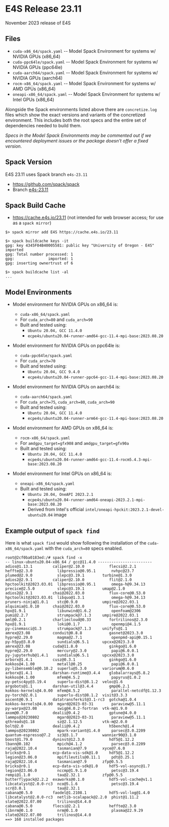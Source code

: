 # E4S Release 23.11

November 2023 release of E4S

## Files

* `cuda-x86_64/spack.yaml` -- Model Spack Environment for systems w/ NVIDIA GPUs (x86_64)
* `cuda-ppc64le/spack.yaml` -- Model Spack Environment for systems w/ NVIDIA GPUs (ppc64le)
* `cuda-aarch64/spack.yaml` -- Model Spack Environment for systems w/ NVIDIA GPUs (aarch64)
* `rocm-x86_64/spack.yaml` -- Model Spack Environment for systems w/ AMD GPUs (x86_64)
* `oneapi-x86_64/spack.yaml` -- Model Spack Environment for systems w/ Intel GPUs (x86_64)

Alongside the Spack environments listed above there are `concretize.log` files which show the exact versions and variants of the concretized environment. This includes both the root specs and the entire set of dependencies needed to build them.

*Specs in the Model Spack Environments may be commented out if we encountered deployment issues or the package doesn't offer a fixed version.*


## Spack Version

E4S 23.11 uses Spack branch `e4s-23.11`
* https://github.com/spack/spack
* Branch [e4s-23.11](https://github.com/spack/spack/tree/e4s-23.11)


## Spack Build Cache

* https://cache.e4s.io/23.11 (not intended for web browser access; for use as a `spack mirror`)

```
$> spack mirror add E4S https://cache.e4s.io/23.11

$> spack buildcache keys -it
gpg: key 4345F04B40005581: public key "University of Oregon - E4S" imported
gpg: Total number processed: 1
gpg:               imported: 1
gpg: inserting ownertrust of 6

$> spack buildcache list -al
...
```

## Model Environments

* Model environment for NVIDIA GPUs on x86_64 is:
  * `cuda-x86_64/spack.yaml`
  * For `cuda_arch=80` and `cuda_arch=90`
  * Built and tested using:
    * `Ubuntu 20.04, GCC 11.4.0`
    * `ecpe4s/ubuntu20.04-runner-amd64-gcc-11.4-mpi-base:2023.08.20`

* Model environment for NVIDIA GPUs on ppc64le is:
  * `cuda-ppc64le/spack.yaml`
  * For `cuda_arch=70`
  * Built and tested using:
    * `Ubuntu 20.04, GCC 9.4.0`
    * `ecpe4s/ubuntu20.04-runner-ppc64-gcc-11.4-mpi-base:2023.08.20`

* Model environment for NVIDIA GPUs on aarch64 is:
  * `cuda-aarch64/spack.yaml`
  * For `cuda_arch=75`, `cuda_arch=80`, `cuda_arch=90`
  * Built and tested using:
    * `Ubuntu 20.04, GCC 11.4.0`
    * `ecpe4s/ubuntu20.04-runner-arm64-gcc-11.4-mpi-base:2023.08.20`

* Model environment for AMD GPUs on x86_64 is:
  * `rocm-x86_64/spack.yaml`
  * For `amdgpu_target=gfx908` and `amdgpu_target=gfx90a`
  * Built and tested using:
    * `Ubuntu 20.04, GCC 11.4.0`
    * `ecpe4s/ubuntu20.04-runner-amd64-gcc-11.4-rocm5.4.3-mpi-base:2023.08.20`

* Model environment for Intel GPUs on x86_64 is:
  * `oneapi-x86_64/spack.yaml`
  * Built and tested using:
    * `Ubuntu 20.04, OneAPI 2023.2.1`
    * `ecpe4s/ubuntu20.04-runner-amd64-oneapi-2023.2.1-mpi-base:2023.08.20`
    * Derived from Intel's official `intel/oneapi-hpckit:2023.2.1-devel-ubuntu20.04` image

## Example output of `spack find`

Here is what `spack find` would show following the installation of the `cuda-x86_64/spack.yaml` with the `cuda_arch=80` specs enabled.


```
root@2cf0ba0183ed:/# spack find -x
-- linux-ubuntu20.04-x86_64 / gcc@11.4.0 ------------------------
adios@1.13.1         caliper@2.10.0           flecsi@2.2.1         heffte@2.3.0           libpressio@0.95.1       nvhpc@23.7              plumed@2.9.0           slepc@3.19.1        turbine@1.3.0
adios2@2.9.1         caliper@2.10.0           flit@2.1.0           hpctoolkit@2023.03.01  libpressio@0.95.1       omega-h@9.34.13         precice@2.5.0          slepc@3.19.1        umap@2.1.0
adios2@2.9.1         chai@2022.03.0           flux-core@0.53.0     hpctoolkit@2023.03.01  libquo@1.3.1            omega-h@9.34.13         pruners-ninja@1.0.1    stc@0.9.0           umpire@2022.03.1
alquimia@1.0.10      chai@2022.03.0           flux-core@0.53.0     hpx@1.9.1              libunwind@1.6.2         openfoam@2306           pumi@2.2.7             strumpack@7.1.3     umpire@2022.03.1
aml@0.2.1            charliecloud@0.33        fortrilinos@2.3.0    hpx@1.9.1              loki@0.1.7              openmpi@4.1.5           py-cinemasci@1.3       strumpack@7.1.3     unifyfs@1.1
amrex@23.08          conduit@0.8.8            gasnet@2023.3.0      hypre@2.29.0           magma@2.7.1             openpmd-api@0.15.1      py-h5py@3.8.0          sundials@6.5.1      upcxx@2023.3.0
amrex@23.08          cuda@11.8.0              ginkgo@1.6.0         hypre@2.29.0           mercury@2.3.0           papi@6.0.0.1            py-jupyterhub@1.4.1    sundials@6.5.1      upcxx@2023.3.0
arborx@1.4.1         cusz@0.3.1               ginkgo@1.6.0         kokkos@4.1.00          metall@0.25             papi@6.0.0.1            py-libensemble@0.10.2  superlu@5.3.0       variorum@0.6.0
arborx@1.4.1         darshan-runtime@3.4.4    globalarrays@5.8.2   kokkos@4.1.00          mfem@4.5.2              papyrus@1.0.2           py-petsc4py@3.19.4     superlu-dist@8.1.2  veloc@1.6
argobots@1.1         darshan-util@3.4.4       gmp@6.2.1            kokkos-kernels@4.0.00  mfem@4.5.2              parallel-netcdf@1.12.3  py-torch@2.0.1         superlu-dist@8.1.2  visit@3.3.3
ascent@0.9.1         datatransferkit@3.1-rc3  gotcha@1.0.4         kokkos-kernels@4.0.00  mgard@2023-03-31        paraview@5.11.1         py-warpx@23.08         swig@4.0.2-fortran  vtk-m@1.9.0
axom@0.7.0           dealii@9.4.2             gptune@4.0.0         lammps@20230802        mgard@2023-03-31        paraview@5.11.1         qthreads@1.18          sz@2.1.12.5         vtk-m@2.0.0
bolt@2.0             dealii@9.4.2             h5bench@1.4          lammps@20230802        mpark-variant@1.4.0     parsec@3.0.2209         quantum-espresso@7.2   sz3@3.1.7           wannier90@3.1.0
boost@1.79.0         dyninst@12.3.0           hdf5@1.12.2          lbann@0.102            mpich@4.1.2             parsec@3.0.2209         raja@2022.10.4         tasmanian@7.9       xyce@7.6.0
bricks@r0.1          ecp-data-vis-sdk@1.0     hdf5@1.12.2          legion@23.06.0         mpifileutils@0.11.1     pdt@3.25.1              raja@2022.10.4         tasmanian@7.9       zfp@0.5.5
bricks@r0.1          ecp-data-vis-sdk@1.0     hdf5-vol-async@1.7   legion@23.06.0         nccmp@1.9.1.0           petsc@3.19.4            rempi@1.1.0            tau@2.32.1          zfp@0.5.5
butterflypack@2.2.2  exaworks@0.1.0           hdf5-vol-cache@v1.1  libcatalyst@2.0.0-rc3  nco@5.1.6               petsc@3.19.4            scr@3.0.1              tau@2.32.1
cabana@0.5.0         faodel@1.2108.1          hdf5-vol-log@1.4.0   libcatalyst@2.0.0-rc3  netlib-scalapack@2.2.0  phist@1.11.2            slate@2022.07.00       trilinos@14.4.0
cabana@0.5.0         flecsi@2.2.1             heffte@2.3.0         libnrm@0.1.0           nrm@0.1.0               plasma@22.9.29          slate@2022.07.00       trilinos@14.4.0
==> 168 installed packages
```
